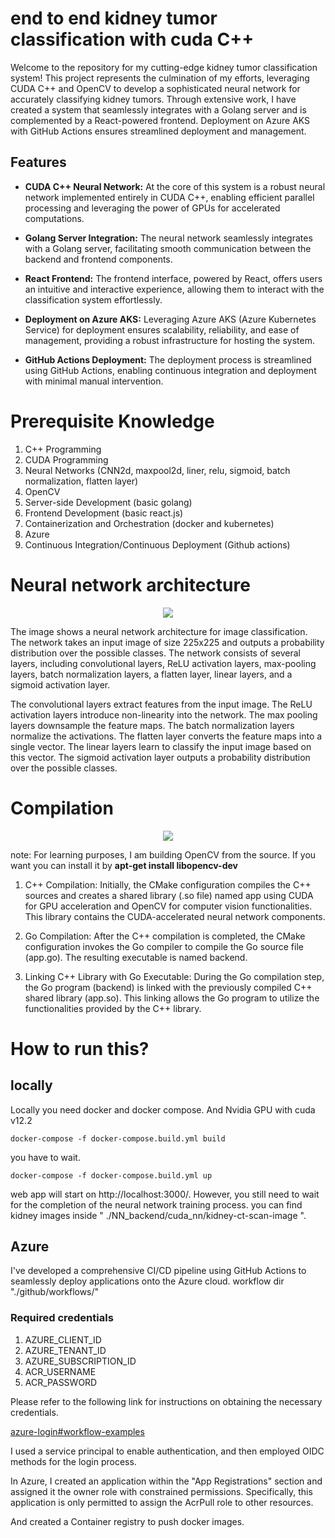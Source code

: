 # end to end kidney tumor classification with cuda C++
 
Welcome to the repository for my cutting-edge kidney tumor classification system! This project represents the culmination of my efforts, leveraging CUDA C++ and OpenCV to develop a sophisticated neural network for accurately classifying kidney tumors. Through extensive work, I have created a system that seamlessly integrates with a Golang server and is complemented by a React-powered frontend. Deployment on Azure AKS with GitHub Actions ensures streamlined deployment and management.

## Features

- **CUDA C++ Neural Network:** At the core of this system is a robust neural network implemented entirely in CUDA C++, enabling efficient parallel processing and leveraging the power of GPUs for accelerated computations.

- **Golang Server Integration:** The neural network seamlessly integrates with a Golang server, facilitating smooth communication between the backend and frontend components.

- **React Frontend:** The frontend interface, powered by React, offers users an intuitive and interactive experience, allowing them to interact with the classification system effortlessly.

- **Deployment on Azure AKS:** Leveraging Azure AKS (Azure Kubernetes Service) for deployment ensures scalability, reliability, and ease of management, providing a robust infrastructure for hosting the system.

- **GitHub Actions Deployment:** The deployment process is streamlined using GitHub Actions, enabling continuous integration and deployment with minimal manual intervention.

# Prerequisite Knowledge
1. C++ Programming
2. CUDA Programming
3. Neural Networks (CNN2d, maxpool2d, liner, relu, sigmoid, batch normalization, flatten layer)
4. OpenCV
5. Server-side Development (basic golang)
6. Frontend Development (basic react.js)
7. Containerization and Orchestration (docker and kubernetes)
8. Azure
9. Continuous Integration/Continuous Deployment (Github actions)

    
# Neural network architecture

<p align="center">
  <img src="./gitresource/image_classification.png" />
</p>

The image shows a neural network architecture for image classification. The network takes an input image of size 225x225 and outputs a probability distribution over the possible classes. The network consists of several layers, including convolutional layers, ReLU activation layers, max-pooling layers, batch normalization layers, a flatten layer, linear layers, and a sigmoid activation layer.

The convolutional layers extract features from the input image. The ReLU activation layers introduce non-linearity into the network. The max pooling layers downsample the feature maps. The batch normalization layers normalize the activations. The flatten layer converts the feature maps into a single vector. The linear layers learn to classify the input image based on this vector. The sigmoid activation layer outputs a probability distribution over the possible classes.

# Compilation

<p align="center">
  <img src="./gitresource/compilation_flow.png" />
</p>

note: For learning purposes, I am building OpenCV from the source. If you want you can install  it by **apt-get install libopencv-dev**

1. C++ Compilation: Initially, the CMake configuration compiles the C++ sources and creates a shared library (.so file) named app using CUDA for GPU acceleration and OpenCV for computer vision functionalities. This library contains the CUDA-accelerated neural network components.

2. Go Compilation: After the C++ compilation is completed, the CMake configuration invokes the Go compiler to compile the Go source file (app.go). The resulting executable is named backend.

3. Linking C++ Library with Go Executable: During the Go compilation step, the Go program (backend) is linked with the previously compiled C++ shared library (app.so). This linking allows the Go program to utilize the functionalities provided by the C++ library.

# How to run this?

## locally 
Locally you need docker and docker compose. And Nvidia GPU with cuda v12.2

```
docker-compose -f docker-compose.build.yml build
```
you have to wait.

```
docker-compose -f docker-compose.build.yml up
```

web app will start on http://localhost:3000/. However, you still need to wait for the completion of the neural network training process.
you can find kidney images inside " ./NN_backend/cuda_nn/kidney-ct-scan-image ".

## Azure
I've developed a comprehensive CI/CD pipeline using GitHub Actions to seamlessly deploy applications onto the Azure cloud.
workflow dir "./github/workflows/"

### Required credentials
1. AZURE_CLIENT_ID
2. AZURE_TENANT_ID
3. AZURE_SUBSCRIPTION_ID
4. ACR_USERNAME
5. ACR_PASSWORD

Please refer to the following link for instructions on obtaining the necessary credentials. 

[azure-login#workflow-examples](https://github.com/marketplace/actions/azure-login#workflow-examples)
 
I used a service principal to enable authentication, and then employed OIDC methods for the login process.

In Azure, I created an application within the "App Registrations" section and assigned it the owner role with constrained permissions. Specifically, this application is only permitted to assign the AcrPull role to other resources.

And created a Container registry to push docker images. 

